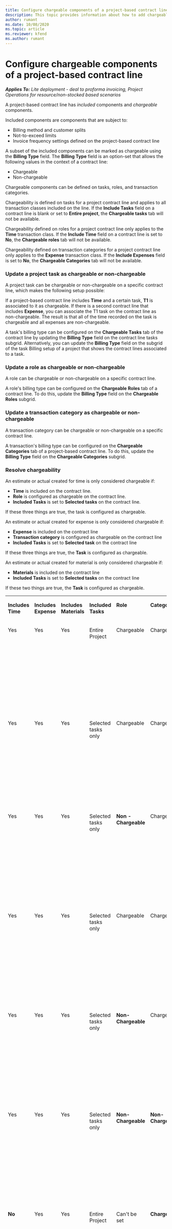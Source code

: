 ```yaml
---
title: Configure chargeable components of a project-based contract line 
description: This topic provides information about how to add chargeable components to contract lines in Project Operations.
author: rumant
ms.date: 10/08/2020
ms.topic: article
ms.reviewer: kfend 
ms.author: rumant
---
```


# Configure chargeable components of a project-based contract line

_**Applies To:** Lite deployment - deal to proforma invoicing, Project Operations for resource/non-stocked based scenarios_

A project-based contract line has *included* components and *chargeable* components.

Included components are components that are subject to:

  - Billing method and customer splits
  - Not-to-exceed limits 
  - Invoice frequency settings defined on the project-based contract line

A subset of the included components can be marked as chargeable using the **Billing Type** field. The **Billing Type** field is an option-set that allows the following values in the context of a contract line:

  - Chargeable
  - Non-chargeable

Chargeable components can be defined on tasks, roles, and transaction categories.

Chargeability is defined on tasks for a project contract line and applies to all transaction classes included on the line. If the **Include Tasks** field on a contract line is blank or set to **Entire project**, the **Chargeable tasks** tab will not be available.

Chargeability defined on roles for a project contract line only applies to the **Time** transaction class. If the **Include Time** field on a contract line is set to **No**, the **Chargeable roles** tab will not be available.

Chargeability defined on transaction categories for a project contract line only applies to the **Expense** transaction class. If the **Include Expenses** field is set to **No**, the **Chargeable Categories** tab will not be available.

### Update a project task as chargeable or non-chargeable

A project task can be chargeable or non-chargeable on a specific contract line, which makes the following setup possible:

If a project-based contract line includes **Time** and a certain task, **T1** is associated to it as chargeable. If there is a second contract line that includes **Expense**, you can associate the T1 task on the contract line as non-chargeable. The result is that all of the time recorded on the task is chargeable and all expenses are non-chargeable.

A task's billing type can be configured on the **Chargeable Tasks** tab of the contract line by updating the **Billing Type** field on the contract line tasks subgrid. Alternatively, you can update the **Billing Type** field on the subgrid of the task Billing setup of a project that shows the contract lines associated to a task.

### Update a role as chargeable or non-chargeable

A role can be chargeable or non-chargeable on a specific contract line.

A role's billing type can be configured on the **Chargeable Roles** tab of a contract line. To do this, update the **Billing Type** field on the **Chargeable Roles** subgrid.

### Update a transaction category as chargeable or non-chargeable

A transaction category can be chargeable or non-chargeable on a specific contract line.

A transaction's billing type can be configured on the **Chargeable Categories** tab of a project-based contract line. To do this, update the **Billing Type** field on the **Chargeable Categories** subgrid.

### Resolve chargeability

An estimate or actual created for time is only considered chargeable if:

   - **Time** is included on the contract line.
   - **Role** is configured as chargeable on the contract line.
   - **Included Tasks** is set to **Selected tasks** on the contract line.
 
 If these three things are true, the task is configured as chargeable. 

An estimate or actual created for expense is only considered chargeable if:

   - **Expense** is included on the contract line
   - **Transaction category** is configured as chargeable on the contract line
   - **Included Tasks** is set to **Selected task** on the contract line
  
 If these three things are true, the **Task** is configured as chargeable. 

An estimate or actual created for material is only considered chargeable if:

   - **Materials** is included on the contract line
   - **Included Tasks** is set to **Selected tasks** on the contract line

If these two things are true, the **Task** is configured as chargeable. 

<table border="0" cellspacing="0" cellpadding="0">
    <tbody>
        <tr>
            <td width="70" valign="top">
                <p>
                    <strong>Includes Time</strong>
                </p>
            </td>
            <td width="78" valign="top">
                <p>
                    <strong>Includes Expense</strong>
                    <strong></strong>
                </p>
            </td>
            <td width="63" valign="top">
                <p>
                    <strong>Includes Materials</strong>
                    <strong></strong>
                </p>
            </td>
            <td width="75" valign="top">
                <p>
                    <strong>Included Tasks</strong>
                    <strong></strong>
                </p>
            </td>
            <td width="65" valign="top">
                <p>
                    <strong>Role</strong>
                    <strong></strong>
                </p>
            </td>
            <td width="70" valign="top">
                <p>
                    <strong>Category</strong>
                    <strong></strong>
                </p>
            </td>
            <td width="65" valign="top">
                <p>
                    <strong>Task</strong>
                    <strong></strong>
                </p>
            </td>
            <td width="350" valign="top">
                <p>
                    <strong>Chargeability impact</strong>
                </p>
            </td>
        </tr>
        <tr>
            <td width="70" valign="top">
                <p>
                    Yes
                </p>
            </td>
            <td width="78" valign="top">
                <p>
                    Yes
                </p>
            </td>
            <td width="63" valign="top">
                <p>
                    Yes
                </p>
            </td>
            <td width="75" valign="top">
                <p>
                    Entire Project
                </p>
            </td>
            <td width="65" valign="top">
                <p>
                    Chargeable
                </p>
            </td>
            <td width="70" valign="top">
                <p>
                    Chargeable
                </p>
            </td>
            <td width="65" valign="top">
                <p>
                    Can't be set
                </p>
            </td>
            <td width="350" valign="top">
                <p>
                    Billing on a time actual: <strong>Chargeable</strong>
                </p>
                <p>
                    Billing type on expense actual: <strong>Chargeable</strong>
                </p>
                <p>
                    Billing type on material actual: <strong>Chargeable</strong>
                </p>
            </td>
        </tr>
        <tr>
            <td width="70" valign="top">
                <p>
                    Yes
                </p>
            </td>
            <td width="78" valign="top">
                <p>
                    Yes
                </p>
            </td>
            <td width="63" valign="top">
                <p>
                    Yes
                </p>
            </td>
            <td width="75" valign="top">
                <p>
                    Selected tasks only
                </p>
            </td>
            <td width="65" valign="top">
                <p>
                    Chargeable
                </p>
            </td>
            <td width="70" valign="top">
                <p>
                    Chargeable
                </p>
            </td>
            <td width="65" valign="top">
                <p>
                    Chargeable
                </p>
            </td>
            <td width="350" valign="top">
                <p>
                    Billing on a time actual: <strong>Chargeable</strong>
                </p>
                <p>
                    Billing type on expense actual: <strong>Chargeable</strong>
                </p>
                <p>
                    Billing type on material actual: <strong>Chargeable</strong>
                </p>
            </td>
        </tr>
        <tr>
            <td width="70" valign="top">
                <p>
                    Yes
                </p>
            </td>
            <td width="78" valign="top">
                <p>
                    Yes
                </p>
            </td>
            <td width="63" valign="top">
                <p>
                    Yes
                </p>
            </td>
            <td width="75" valign="top">
                <p>
                    Selected tasks only
                </p>
            </td>
            <td width="65" valign="top">
                <p>
                    <strong>Non - Chargeable</strong>
                </p>
            </td>
            <td width="70" valign="top">
                <p>
                    Chargeable
                </p>
            </td>
            <td width="65" valign="top">
                <p>
                    Chargeable
                </p>
            </td>
            <td width="350" valign="top">
                <p>
                    Billing on a time actual: <strong>Non-Chargeable</strong>
                </p>
                <p>
                    Billing type on expense actual: Chargeable
                </p>
                <p>
                    Billing type on material actual: Chargeable
                </p>
            </td>
        </tr>
        <tr>
            <td width="70" valign="top">
                <p>
                    Yes
                </p>
            </td>
            <td width="78" valign="top">
                <p>
                    Yes
                </p>
            </td>
            <td width="63" valign="top">
                <p>
                    Yes
                </p>
            </td>
            <td width="75" valign="top">
                <p>
                    Selected tasks only
                </p>
            </td>
            <td width="65" valign="top">
                <p>
                    Chargeable
                </p>
            </td>
            <td width="70" valign="top">
                <p>
                    Chargeable
                </p>
            </td>
            <td width="65" valign="top">
                <p>
                    <strong>Non-Chargeable</strong>
                </p>
            </td>
            <td width="350" valign="top">
                <p>
                    Billing on a time actual: <strong>Non-Chargeable</strong>
                </p>
                <p>
Billing type on expense actual: <strong>Non-Chargeable</strong>
                </p>
                <p>
Billing type on material actual: <strong>Non-Chargeable</strong>
                </p>
            </td>
        </tr>
        <tr>
            <td width="70" valign="top">
                <p>
                    Yes
                </p>
            </td>
            <td width="78" valign="top">
                <p>
                    Yes
                </p>
            </td>
            <td width="63" valign="top">
                <p>
                    Yes
                </p>
            </td>
            <td width="75" valign="top">
                <p>
                    Selected tasks only
                </p>
            </td>
            <td width="65" valign="top">
                <p>
                    <strong>Non-Chargeable</strong>
                </p>
            </td>
            <td width="70" valign="top">
                <p>
                    Chargeable
                </p>
            </td>
            <td width="65" valign="top">
                <p>
                    <strong>Non- Chargeable</strong>
                </p>
            </td>
            <td width="350" valign="top">
                <p>
                    Billing on a time actual: <strong>Non-Chargeable</strong>
                </p>
                <p>
Billing type on expense actual: <strong>Non-Chargeable</strong>
                </p>
                <p>
Billing type on material actual: <strong> Non-Chargeable</strong>
                </p>
            </td>
        </tr>
        <tr>
            <td width="70" valign="top">
                <p>
                    Yes
                </p>
            </td>
            <td width="78" valign="top">
                <p>
                    Yes
                </p>
            </td>
            <td width="63" valign="top">
                <p>
                    Yes
                </p>
            </td>
            <td width="75" valign="top">
                <p>
                    Selected tasks only
                </p>
            </td>
            <td width="65" valign="top">
                <p>
                    <strong>Non-Chargeable</strong>
                </p>
            </td>
            <td width="70" valign="top">
                <p>
                    <strong>Non-Chargeable</strong>
                </p>
            </td>
            <td width="65" valign="top">
                <p>
                    Chargeable
                </p>
            </td>
            <td width="350" valign="top">
                <p>
                    Billing on a time actual: <strong>Non-Chargeable</strong>
                </p>
                <p>
Billing type on expense actual: <strong> Non-Chargeable</strong>
                </p>
                <p>
                    Billing type on material actual: Chargeable
                </p>
            </td>
        </tr>
        <tr>
            <td width="70" valign="top">
                <p>
                    <strong>No</strong>
                </p>
            </td>
            <td width="78" valign="top">
                <p>
                    Yes
                </p>
            </td>
            <td width="63" valign="top">
                <p>
                    Yes
                </p>
            </td>
            <td width="75" valign="top">
                <p>
                    Entire Project
                </p>
            </td>
            <td width="65" valign="top">
                <p>
                    Can't be set
                </p>
            </td>
            <td width="70" valign="top">
                <p>
                    <strong>Chargeable</strong>
                </p>
            </td>
            <td width="65" valign="top">
                <p>
                    Can't be set
                </p>
            </td>
            <td width="350" valign="top">
                <p>
                    Billing on a time actual: <strong>Not available</strong>
                </p>
                <p>
                    Billing type on expense actual: Chargeable
                </p>
                <p>
                    Billing type on material actual: Chargeable
                </p>
            </td>
        </tr>
        <tr>
            <td width="70" valign="top">
                <p>
                    <strong>No</strong>
                </p>
            </td>
            <td width="78" valign="top">
                <p>
                    Yes
                </p>
            </td>
            <td width="63" valign="top">
                <p>
                    Yes
                </p>
            </td>
            <td width="75" valign="top">
                <p>
                    Entire Project
                </p>
            </td>
            <td width="65" valign="top">
                <p>
                    Can't be set
                </p>
            </td>
            <td width="70" valign="top">
                <p>
                    <strong>Non-Chargeable</strong>
                </p>
            </td>
            <td width="65" valign="top">
                <p>
                    Can't be set
                </p>
            </td>
            <td width="350" valign="top">
                <p>
                    Billing on a time actual: <strong>Not available</strong>
                </p>
                <p>
Billing type on expense actual: <strong> Non-chargeable</strong>
                </p>
                <p>
Billing type on material actual: Chargeable 
                </p>
            </td>
        </tr>
        <tr>
            <td width="70" valign="top">
                <p>
                    Yes
                </p>
            </td>
            <td width="78" valign="top">
                <p>
                    <strong>No</strong>
                </p>
            </td>
            <td width="63" valign="top">
                <p>
                    Yes
                </p>
            </td>
            <td width="75" valign="top">
                <p>
                    Entire Project
                </p>
            </td>
            <td width="65" valign="top">
                <p>
                    Chargeable
                </p>
            </td>
            <td width="70" valign="top">
                <p>
                    Can't be set
                </p>
            </td>
            <td width="65" valign="top">
                <p>
                    Can't be set
                </p>
            </td>
            <td width="350" valign="top">
                <p>
                    Billing on a time actual: Chargeable
                </p>
                <p>
                    Billing type on expense actual:<strong> Not available</strong>
                </p>
                <p>
Billing type on material actual: Chargeable
                </p>
            </td>
        </tr>
        <tr>
            <td width="70" valign="top">
                <p>
                    Yes
                </p>
            </td>
            <td width="78" valign="top">
                <p>
                    <strong>No</strong>
                </p>
            </td>
            <td width="63" valign="top">
                <p>
                    Yes
                </p>
            </td>
            <td width="75" valign="top">
                <p>
                    Entire Project
                </p>
            </td>
            <td width="65" valign="top">
                <p>
                    <strong>Non-Chargeable</strong>
                </p>
            </td>
            <td width="70" valign="top">
                <p>
                    Can't be set
                </p>
            </td>
            <td width="65" valign="top">
                <p>
                    Can't be set
                </p>
            </td>
            <td width="350" valign="top">
                <p>
                    Billing on a time actual: <strong>Non-chargeable </strong>
                </p>
                <p>
Billing type on expense actual:<strong> Not available</strong>
                </p>
                <p>
Billing type on material actual: Chargeable 
                </p>
            </td>
        </tr>
        <tr>
            <td width="70" valign="top">
                <p>
                    Yes
                </p>
            </td>
            <td width="78" valign="top">
                <p>
                    Yes
                </p>
            </td>
            <td width="63" valign="top">
                <p>
                    <strong>No</strong>
                </p>
            </td>
            <td width="75" valign="top">
                <p>
                    Entire Project
                </p>
            </td>
            <td width="65" valign="top">
                <p>
                    Chargeable
                </p>
            </td>
            <td width="70" valign="top">
                <p>
                    Chargeable
                </p>
            </td>
            <td width="65" valign="top">
                <p>
                    Can't be set
                </p>
            </td>
            <td width="350" valign="top">
                <p>
                    Billing on a time actual: Chargeable
                </p>
                <p>
                    Billing type on expense actual: Chargeable
                </p>
                <p>
Billing type on material actual: <strong> Not available</strong>
                </p>
            </td>
        </tr>
        <tr>
            <td width="70" valign="top">
                <p>
                    Yes
                </p>
            </td>
            <td width="78" valign="top">
                <p>
                    Yes
                </p>
            </td>
            <td width="63" valign="top">
                <p>
                    <strong>No</strong>
                </p>
            </td>
            <td width="75" valign="top">
                <p>
                    Entire Project
                </p>
            </td>
            <td width="65" valign="top">
                <p>
                    <strong>Non-Chargeable</strong>
                </p>
            </td>
            <td width="70" valign="top">
                <p>
                    <strong>Non-chargeable</strong>
                </p>
            </td>
            <td width="65" valign="top">
                <p>
                    Can't be set
                </p>
            </td>
            <td width="350" valign="top">
                <p>
                    Billing on a time actual: <strong>Non-chargeable </strong>
                </p>
                <p>
Billing type on expense actual:<strong> Non-chargeable </strong>
                </p>
                <p>
Billing type on material actual:<strong> Not available</strong>
                </p>
            </td>
        </tr>
    </tbody>
</table>





[!INCLUDE[footer-include](../../includes/footer-banner.md)]
